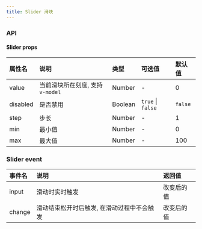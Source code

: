 ```yaml
---
title: Slider 滑块
---
```


<ClientOnly>
<template>
  <show-components title="状态" :linesOfCode="22">
    <show-components-item label="普通" style="width: 100%;">
      <Slider v-model="value1" @change="handleChange" @input="handleInput" />
    </show-components-item>
    <show-components-item label="禁用" style="width: 100%;margin-top: 50px;">
      <Slider v-model="value2" :disabled="true" />
    </show-components-item>
<template slot="code">

```vue
<template>
  <Slider v-model="value1" @change="handleChange" @input="handleInput" />
  <Slider v-model="value2" :disabled="true" />
</template>
<script>
export default {
  data() {
    return {
      value1: 30,
      value2: 50
    };
  },
  methods: {
    handleChange(value) {
      console.log(`滑块滑动结束, 最终值为${value}`);
    },
    handleInput(value) {
      console.log(`当前滑块所在刻度值为${value}`);
    }
  }
};
</script>
```

</template>
  </show-components>
</template>
</ClientOnly>

<script>
export default {
  data() {
    return {
      value1: 30,
      value2: 50
    };
  },
  methods: {
    handleChange(value) {
      console.log(`滑块滑动结束, 最终值为${value}`);
    },
    handleInput(value) {
      console.log(`当前滑块所在刻度值为${value}`);
    }
  }
};
</script>

### API

#### Slider props

|  属性名 | 说明 | 类型 | 可选值 | 默认值 |
| :------------ | :------------ | :------------ | :------------ | :------------ |
| value | 当前滑块所在刻度, 支持 `v-model` | Number | - | 0 |
| disabled | 是否禁用 | Boolean | `true` \| `false` | `false` |
| step | 步长 | Number | - | 1 |
| min | 最小值 | Number | - | 0 |
| max | 最大值 | Number | - | 100 |

### Slider event

| 事件名 | 说明 | 返回值 |
| :------------ | :------------ | :------------ |
| input | 滑动时实时触发 | 改变后的值 |
| change | 滑动结束松开时后触发, 在滑动过程中不会触发 | 改变后的值 |